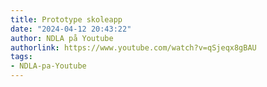 ```yaml
---
title: Prototype skoleapp
date: "2024-04-12 20:43:22"
author: NDLA på Youtube
authorlink: https://www.youtube.com/watch?v=qSjeqx8gBAU
tags:
- NDLA-pa-Youtube
---
```

